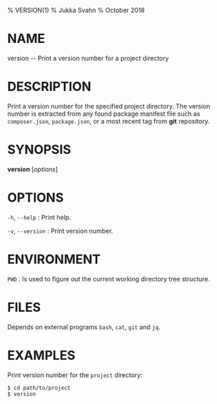 % VERSION(1)
% Jukka Svahn
% October 2018

# NAME

version -- Print a version number for a project directory

# DESCRIPTION

Print a version number for the specified project directory. The version number
is extracted from any found package manifest file such as `composer.json`,
`package.json`, or a most recent tag from **git** repository.

# SYNOPSIS

**version** [*options*]

# OPTIONS

`-h`, `--help`
: Print help.

`-v`, `--version`
: Print version number.

# ENVIRONMENT

`PWD`
: Is used to figure out the current working directory tree structure.

# FILES

Depends on external programs `bash`, `cat`, `git` and `jq`.

# EXAMPLES

Print version number for the `project` directory:

    $ cd path/to/project
    $ version
